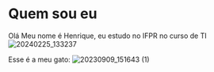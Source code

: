 # Quem sou eu

Olá Meu nome é Henrique, eu estudo no IFPR no curso de TI
![20240225_133237](https://github.com/user-attachments/assets/559e4c35-26a9-4a2a-b213-90953040c2d4)

Esse é a meu gato:
![20230909_151643 (1)](https://github.com/user-attachments/assets/f65969e5-9841-4e58-a89d-ce0dd1dc56ee)

